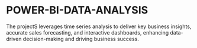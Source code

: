 # POWER-BI-DATA-ANALYSIS

The projectS leverages time series analysis to deliver key business insights, accurate sales forecasting, and interactive dashboards, enhancing data-driven decision-making and driving business success.
